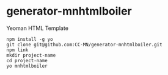 # generator-mnhtmlboiler
Yeoman HTML Template

```
npm install -g yo
git clone git@github.com:CC-MN/generator-mnhtmlboiler.git
npm link
mkdir project-name
cd project-name
yo mnhtmlboiler
```
